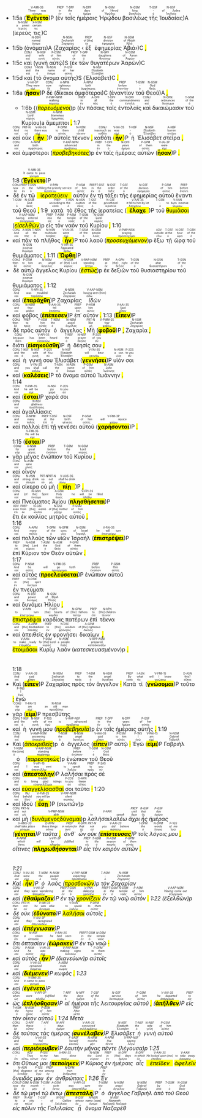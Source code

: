 - 1:5a (<RUBY><ruby><ruby><mark class='verb'><strong>Ἐγένετο</mark></strong><rt>γίνομαι</rt></ruby><rt>There was</rt></ruby><rt>V-AMI-3S</rt></RUBY>)P (<RUBY><ruby><ruby>ἐν<rt>ἐν</rt></ruby><rt>in</rt></ruby><rt>PREP</rt></RUBY> <RUBY><ruby><ruby>ταῖς<rt>ὁ</rt></ruby><rt>the</rt></ruby><rt>T-DPF</rt></RUBY> <RUBY><ruby><ruby>ἡμέραις<rt>ἡμέρα</rt></ruby><rt>days</rt></ruby><rt>N-DPF</rt></RUBY> <RUBY><ruby><ruby>Ἡρῴδου<rt>Ἡρώδης</rt></ruby><rt>of Herod</rt></ruby><rt>N-GSM</rt></RUBY> <RUBY><ruby><ruby>βασιλέως<rt>βασιλεύς</rt></ruby><rt>king</rt></ruby><rt>N-GSM</rt></RUBY> <RUBY><ruby><ruby>τῆς<rt>ὁ</rt></ruby><rt>-</rt></ruby><rt>T-GSF</rt></RUBY> <RUBY><ruby><ruby>Ἰουδαίας<rt>Ἰουδαία</rt></ruby><rt>of Judea</rt></ruby><rt>N-GSF</rt></RUBY>)A (<RUBY><ruby><ruby>ἱερεύς<rt>ἱερεύς</rt></ruby><rt>a priest</rt></ruby><rt>N-NSM</rt></RUBY> <RUBY><ruby><ruby>τις<rt>τις</rt></ruby><rt>certain</rt></ruby><rt>X-NSM</rt></RUBY>)C
- 1:5b (<RUBY><ruby><ruby>ὀνόματι<rt>ὄνομα</rt></ruby><rt>named</rt></ruby><rt>N-DSN</rt></RUBY>)A (<RUBY><ruby><ruby>Ζαχαρίας<rt>Ζαχαρίας</rt></ruby><rt>Zechariah</rt></ruby><rt>N-NSM</rt></RUBY> ‹<RUBY><ruby><ruby>ἐξ<rt>ἐκ</rt></ruby><rt>of [the]</rt></ruby><rt>PREP</rt></RUBY> <RUBY><ruby><ruby>ἐφημερίας<rt>ἐφημερία</rt></ruby><rt>division</rt></ruby><rt>N-GSF</rt></RUBY> <RUBY><ruby><ruby>Ἀβιά<rt>Ἀβιά</rt></ruby><rt>of Abijah</rt></ruby><rt>N-GSM</rt></RUBY>›)C <mark class='punctuation'>,</mark>
- 1:5c <RUBY><ruby><ruby>καὶ<rt>καί</rt></ruby><rt>and</rt></ruby><rt>CONJ</rt></RUBY> (<RUBY><ruby><ruby>γυνὴ<rt>γυνή</rt></ruby><rt>wife</rt></ruby><rt>N-NSF</rt></RUBY> <RUBY><ruby><ruby>αὐτῷ<rt>αὐτός</rt></ruby><rt>of him</rt></ruby><rt>P-DSM</rt></RUBY>)S (<RUBY><ruby><ruby>ἐκ<rt>ἐκ</rt></ruby><rt>of</rt></ruby><rt>PREP</rt></RUBY> <RUBY><ruby><ruby>τῶν<rt>ὁ</rt></ruby><rt>the</rt></ruby><rt>T-GPF</rt></RUBY> <RUBY><ruby><ruby>θυγατέρων<rt>θυγάτηρ</rt></ruby><rt>daughters</rt></ruby><rt>N-GPF</rt></RUBY> <RUBY><ruby><ruby>Ἀαρών<rt>Ἀαρών</rt></ruby><rt>of Aaron</rt></ruby><rt>N-GSM</rt></RUBY>)C
- 1:5d <RUBY><ruby><ruby>καὶ<rt>καί</rt></ruby><rt>and</rt></ruby><rt>CONJ</rt></RUBY> (<RUBY><ruby><ruby>τὸ<rt>ὁ</rt></ruby><rt>the</rt></ruby><rt>T-NSN</rt></RUBY> <RUBY><ruby><ruby>ὄνομα<rt>ὄνομα</rt></ruby><rt>name</rt></ruby><rt>N-NSN</rt></RUBY> <RUBY><ruby><ruby>αὐτῆς<rt>αὐτός</rt></ruby><rt>of her</rt></ruby><rt>P-GSF</rt></RUBY>)S (<RUBY><ruby><ruby>Ἐλισάβετ<rt>Ἐλισάβετ</rt></ruby><rt>Elizabeth</rt></ruby><rt>N-NSF</rt></RUBY>)C <mark class='punctuation'>.</mark> 
- 1:6a (<RUBY><ruby><ruby><mark class='verb'><strong>ἦσαν</mark></strong><rt>εἰμί</rt></ruby><rt>They were</rt></ruby><rt>V-IAI-3P</rt></RUBY>)P <RUBY><ruby><ruby>δὲ<rt>δέ</rt></ruby><rt>now</rt></ruby><rt>CONJ</rt></RUBY> (<RUBY><ruby><ruby>δίκαιοι<rt>δίκαιος</rt></ruby><rt>righteous</rt></ruby><rt>A-NPM</rt></RUBY> <RUBY><ruby><ruby>ἀμφότεροι<rt>ἀμφότερος</rt></ruby><rt>both</rt></ruby><rt>A-NPM</rt></RUBY>)C (<RUBY><ruby><ruby>ἐναντίον<rt>ἐναντίον</rt></ruby><rt>before</rt></ruby><rt>PREP</rt></RUBY> <RUBY><ruby><ruby>τοῦ<rt>ὁ</rt></ruby><rt>-</rt></ruby><rt>T-GSM</rt></RUBY> <RUBY><ruby><ruby>Θεοῦ<rt>θεός</rt></ruby><rt>God</rt></ruby><rt>N-GSM</rt></RUBY>)A <mark class='punctuation'>,</mark> 
	- 1:6b {(<RUBY><ruby><ruby><mark class='ptc'><em>πορευόμενοι</em></mark><rt>πορεύω</rt></ruby><rt>walking</rt></ruby><rt>V-PMP-NPM</rt></RUBY>)p (<RUBY><ruby><ruby>ἐν<rt>ἐν</rt></ruby><rt>in</rt></ruby><rt>PREP</rt></RUBY> <RUBY><ruby><ruby>πάσαις<rt>πᾶς</rt></ruby><rt>all</rt></ruby><rt>A-DPF</rt></RUBY> <RUBY><ruby><ruby>ταῖς<rt>ὁ</rt></ruby><rt>the</rt></ruby><rt>T-DPF</rt></RUBY> <RUBY><ruby><ruby>ἐντολαῖς<rt>ἐντολή</rt></ruby><rt>commandments</rt></ruby><rt>N-DPF</rt></RUBY> <RUBY><ruby><ruby>καὶ<rt>καί</rt></ruby><rt>and</rt></ruby><rt>CONJ</rt></RUBY> <RUBY><ruby><ruby>δικαιώμασιν<rt>δικαίωμα</rt></ruby><rt>ordinances</rt></ruby><rt>N-DPN</rt></RUBY> <RUBY><ruby><ruby>τοῦ<rt>ὁ</rt></ruby><rt>of the</rt></ruby><rt>T-GSM</rt></RUBY> <RUBY><ruby><ruby>Κυρίου<rt>κύριος</rt></ruby><rt>Lord</rt></ruby><rt>N-GSM</rt></RUBY>)a <RUBY><ruby><ruby>ἄμεμπτοι<rt>ἄμεμπτος</rt></ruby><rt>blameless</rt></ruby><rt>A-NPM</rt></RUBY> <mark class='punctuation'>.</mark> 1:7
- <RUBY><ruby><ruby>καὶ<rt>καί</rt></ruby><rt>And</rt></ruby><rt>CONJ</rt></RUBY> <RUBY><ruby><ruby>οὐκ<rt>οὐ</rt></ruby><rt>no</rt></ruby><rt>PRT-N</rt></RUBY> (<RUBY><ruby><ruby><mark class='verb'><strong>ἦν</mark></strong><rt>εἰμί</rt></ruby><rt>there was</rt></ruby><rt>V-IAI-3S</rt></RUBY>)P <RUBY><ruby><ruby>αὐτοῖς<rt>αὐτός</rt></ruby><rt>to them</rt></ruby><rt>P-DPM</rt></RUBY> <RUBY><ruby><ruby>τέκνον<rt>τέκνον</rt></ruby><rt>child</rt></ruby><rt>N-NSN</rt></RUBY> <mark class='punctuation'>,</mark> <RUBY><ruby><ruby>καθότι<rt>καθότι</rt></ruby><rt>inasmuch as</rt></ruby><rt>CONJ</rt></RUBY> (<RUBY><ruby><ruby><mark class='verb'><strong>ἦν</mark></strong><rt>εἰμί</rt></ruby><rt>was</rt></ruby><rt>V-IAI-3S</rt></RUBY>)P <RUBY><ruby><ruby>ἡ<rt>ὁ</rt></ruby><rt>-</rt></ruby><rt>T-NSF</rt></RUBY> <RUBY><ruby><ruby>Ἐλισάβετ<rt>Ἐλισάβετ</rt></ruby><rt>Elizabeth</rt></ruby><rt>N-NSF</rt></RUBY> <RUBY><ruby><ruby>στεῖρα<rt>στεῖρα</rt></ruby><rt>barren</rt></ruby><rt>A-NSF</rt></RUBY> <mark class='punctuation'>,</mark>
- <RUBY><ruby><ruby>καὶ<rt>καί</rt></ruby><rt>and</rt></ruby><rt>CONJ</rt></RUBY> <RUBY><ruby><ruby>ἀμφότεροι<rt>ἀμφότερος</rt></ruby><rt>both</rt></ruby><rt>A-NPM</rt></RUBY> (<RUBY><ruby><ruby><mark class='ptc'><em>προβεβηκότες</em></mark><rt>προβαίνω</rt></ruby><rt>advanced</rt></ruby><rt>V-RAP-NPM</rt></RUBY>)p <RUBY><ruby><ruby>ἐν<rt>ἐν</rt></ruby><rt>in</rt></ruby><rt>PREP</rt></RUBY> <RUBY><ruby><ruby>ταῖς<rt>ὁ</rt></ruby><rt>the</rt></ruby><rt>T-DPF</rt></RUBY> <RUBY><ruby><ruby>ἡμέραις<rt>ἡμέρα</rt></ruby><rt>years</rt></ruby><rt>N-DPF</rt></RUBY> <RUBY><ruby><ruby>αὐτῶν<rt>αὐτός</rt></ruby><rt>of them</rt></ruby><rt>P-GPM</rt></RUBY> (<RUBY><ruby><ruby><mark class='verb'><strong>ἦσαν</mark></strong><rt>εἰμί</rt></ruby><rt>were</rt></ruby><rt>V-IAI-3P</rt></RUBY>)P <mark class='punctuation'>.</mark></br></br></br> 1:8 (<RUBY><ruby><ruby><mark class='verb'><strong>Ἐγένετο</mark></strong><rt>γίνομαι</rt></ruby><rt>It came to pass</rt></ruby><rt>V-AMI-3S</rt></RUBY>)P
- <RUBY><ruby><ruby>δὲ<rt>δέ</rt></ruby><rt>now</rt></ruby><rt>CONJ</rt></RUBY> <RUBY><ruby><ruby>ἐν<rt>ἐν</rt></ruby><rt>in</rt></ruby><rt>PREP</rt></RUBY> <RUBY><ruby><ruby>τῷ<rt>ὁ</rt></ruby><rt>the</rt></ruby><rt>T-DSN</rt></RUBY> <RUBY><ruby><ruby><mark class='ptc'>ἱερατεύειν</mark><rt>ἱερατεύω</rt></ruby><rt>fulfilling the priestly service</rt></ruby><rt>V-PAN</rt></RUBY> <RUBY><ruby><ruby>αὐτὸν<rt>αὐτός</rt></ruby><rt>of him</rt></ruby><rt>P-ASM</rt></RUBY> <RUBY><ruby><ruby>ἐν<rt>ἐν</rt></ruby><rt>in</rt></ruby><rt>PREP</rt></RUBY> <RUBY><ruby><ruby>τῇ<rt>ὁ</rt></ruby><rt>the</rt></ruby><rt>T-DSF</rt></RUBY> <RUBY><ruby><ruby>τάξει<rt>τάξις</rt></ruby><rt>order</rt></ruby><rt>N-DSF</rt></RUBY> <RUBY><ruby><ruby>τῆς<rt>ὁ</rt></ruby><rt>of the</rt></ruby><rt>T-GSF</rt></RUBY> <RUBY><ruby><ruby>ἐφημερίας<rt>ἐφημερία</rt></ruby><rt>division</rt></ruby><rt>N-GSF</rt></RUBY> <RUBY><ruby><ruby>αὐτοῦ<rt>αὐτός</rt></ruby><rt>of him</rt></ruby><rt>P-GSM</rt></RUBY> <RUBY><ruby><ruby>ἔναντι<rt>ἔναντι</rt></ruby><rt>before</rt></ruby><rt>PREP</rt></RUBY> <RUBY><ruby><ruby>τοῦ<rt>ὁ</rt></ruby><rt>-</rt></ruby><rt>T-GSM</rt></RUBY> <RUBY><ruby><ruby>Θεοῦ<rt>θεός</rt></ruby><rt>God</rt></ruby><rt>N-GSM</rt></RUBY> <mark class='punctuation'>,</mark> 1:9 <RUBY><ruby><ruby>κατὰ<rt>κατά</rt></ruby><rt>according to</rt></ruby><rt>PREP</rt></RUBY> <RUBY><ruby><ruby>τὸ<rt>ὁ</rt></ruby><rt>the</rt></ruby><rt>T-ASN</rt></RUBY> <RUBY><ruby><ruby>ἔθος<rt>ἔθος</rt></ruby><rt>custom</rt></ruby><rt>N-ASN</rt></RUBY> <RUBY><ruby><ruby>τῆς<rt>ὁ</rt></ruby><rt>of the</rt></ruby><rt>T-GSF</rt></RUBY> <RUBY><ruby><ruby>ἱερατείας<rt>ἱερατεία</rt></ruby><rt>priesthood</rt></ruby><rt>N-GSF</rt></RUBY> (<RUBY><ruby><ruby><mark class='verb'><strong>ἔλαχε</mark></strong><rt>λαγχάνω</rt></ruby><rt>it fell to him by lot</rt></ruby><rt>V-AAI-3S</rt></RUBY>)P <RUBY><ruby><ruby>τοῦ<rt>ὁ</rt></ruby><rt>-</rt></ruby><rt>T-GSN</rt></RUBY> <RUBY><ruby><ruby><mark class='ptc'>θυμιᾶσαι</mark><rt>θυμιάω</rt></ruby><rt>to burn incense</rt></ruby><rt>V-AAN</rt></RUBY> (<RUBY><ruby><ruby><mark class='inf'><em>εἰσελθὼν</em></mark><rt>εἰσέρχομαι</rt></ruby><rt>having entered</rt></ruby><rt>V-AAP-NSM</rt></RUBY>)p <RUBY><ruby><ruby>εἰς<rt>εἰς</rt></ruby><rt>into</rt></ruby><rt>PREP</rt></RUBY> <RUBY><ruby><ruby>τὸν<rt>ὁ</rt></ruby><rt>the</rt></ruby><rt>T-ASM</rt></RUBY> <RUBY><ruby><ruby>ναὸν<rt>ναός</rt></ruby><rt>temple</rt></ruby><rt>P-ASM</rt></RUBY> <RUBY><ruby><ruby>τοῦ<rt>ὁ</rt></ruby><rt>of the</rt></ruby><rt>T-GSM</rt></RUBY> <RUBY><ruby><ruby>Κυρίου<rt>κύριος</rt></ruby><rt>Lord</rt></ruby><rt>N-GSM</rt></RUBY> <mark class='punctuation'>,</mark> 1:10
- <RUBY><ruby><ruby>καὶ<rt>καί</rt></ruby><rt>And</rt></ruby><rt>CONJ</rt></RUBY> <RUBY><ruby><ruby>πᾶν<rt>πᾶς</rt></ruby><rt>all</rt></ruby><rt>A-NSN</rt></RUBY> <RUBY><ruby><ruby>τὸ<rt>ὁ</rt></ruby><rt>the</rt></ruby><rt>T-NSN</rt></RUBY> <RUBY><ruby><ruby>πλῆθος<rt>πλῆθος</rt></ruby><rt>multitude</rt></ruby><rt>N-NSN</rt></RUBY> (<RUBY><ruby><ruby><mark class='verb'><strong>ἦν</mark></strong><rt>εἰμί</rt></ruby><rt>were</rt></ruby><rt>V-IAI-3S</rt></RUBY>)P <RUBY><ruby><ruby>τοῦ<rt>ὁ</rt></ruby><rt>of the</rt></ruby><rt>T-GSM</rt></RUBY> <RUBY><ruby><ruby>λαοῦ<rt>λαός</rt></ruby><rt>people</rt></ruby><rt>N-GSM</rt></RUBY> (<RUBY><ruby><ruby><mark class='ptc'><em>προσευχόμενον</em></mark><rt>προσεύχομαι</rt></ruby><rt>praying</rt></ruby><rt>V-PMP-NSN</rt></RUBY>)p <RUBY><ruby><ruby>ἔξω<rt>ἔξω</rt></ruby><rt>outside</rt></ruby><rt>ADV</rt></RUBY> <RUBY><ruby><ruby>τῇ<rt>ὁ</rt></ruby><rt>at the</rt></ruby><rt>T-DSF</rt></RUBY> <RUBY><ruby><ruby>ὥρᾳ<rt>ὥρα</rt></ruby><rt>hour</rt></ruby><rt>N-DSF</rt></RUBY> <RUBY><ruby><ruby>τοῦ<rt>ὁ</rt></ruby><rt>of the</rt></ruby><rt>T-GSN</rt></RUBY> <RUBY><ruby><ruby>θυμιάματος<rt>θυμίαμα</rt></ruby><rt>incense</rt></ruby><rt>N-GSN</rt></RUBY> <mark class='punctuation'>.</mark> 1:11 (<RUBY><ruby><ruby><mark class='verb'><strong>Ὤφθη</mark></strong><rt>ὁράω</rt></ruby><rt>Appeared</rt></ruby><rt>V-API-3S</rt></RUBY>)P
- <RUBY><ruby><ruby>δὲ<rt>δέ</rt></ruby><rt>then</rt></ruby><rt>CONJ</rt></RUBY> <RUBY><ruby><ruby>αὐτῷ<rt>αὐτός</rt></ruby><rt>to him</rt></ruby><rt>P-DSM</rt></RUBY> <RUBY><ruby><ruby>ἄγγελος<rt>ἄγγελος</rt></ruby><rt>an angel</rt></ruby><rt>N-NSM</rt></RUBY> <RUBY><ruby><ruby>Κυρίου<rt>κύριος</rt></ruby><rt>of [the] Lord</rt></ruby><rt>N-GSM</rt></RUBY> (<RUBY><ruby><ruby><mark class='ptc'><em>ἑστὼς</em></mark><rt>ἵστημι</rt></ruby><rt>standing</rt></ruby><rt>V-RAP-NSM</rt></RUBY>)p <RUBY><ruby><ruby>ἐκ<rt>ἐκ</rt></ruby><rt>at</rt></ruby><rt>PREP</rt></RUBY> <RUBY><ruby><ruby>δεξιῶν<rt>δεξιός</rt></ruby><rt>[the] right</rt></ruby><rt>A-GPN</rt></RUBY> <RUBY><ruby><ruby>τοῦ<rt>ὁ</rt></ruby><rt>of the</rt></ruby><rt>T-GSN</rt></RUBY> <RUBY><ruby><ruby>θυσιαστηρίου<rt>θυσιαστήριον</rt></ruby><rt>altar</rt></ruby><rt>N-GSN</rt></RUBY> <RUBY><ruby><ruby>τοῦ<rt>ὁ</rt></ruby><rt>of the</rt></ruby><rt>T-GSN</rt></RUBY> <RUBY><ruby><ruby>θυμιάματος<rt>θυμίαμα</rt></ruby><rt>incense</rt></ruby><rt>N-GSN</rt></RUBY> <mark class='punctuation'>.</mark> 1:12
- <RUBY><ruby><ruby>καὶ<rt>καί</rt></ruby><rt>And</rt></ruby><rt>CONJ</rt></RUBY> (<RUBY><ruby><ruby><mark class='verb'><strong>ἐταράχθη</mark></strong><rt>ταράσσω</rt></ruby><rt>was troubled</rt></ruby><rt>V-API-3S</rt></RUBY>)P <RUBY><ruby><ruby>Ζαχαρίας<rt>Ζαχαρίας</rt></ruby><rt>Zechariah</rt></ruby><rt>N-NSM</rt></RUBY> <RUBY><ruby><ruby><em>ἰδών</em><rt>εἴδω</rt></ruby><rt>having seen [him]</rt></ruby><rt>V-AAP-NSM</rt></RUBY>
- <RUBY><ruby><ruby>καὶ<rt>καί</rt></ruby><rt>and</rt></ruby><rt>CONJ</rt></RUBY> <RUBY><ruby><ruby>φόβος<rt>φόβος</rt></ruby><rt>fear</rt></ruby><rt>N-NSM</rt></RUBY> (<RUBY><ruby><ruby><mark class='verb'><strong>ἐπέπεσεν</mark></strong><rt>ἐπιπίπτω</rt></ruby><rt>fell</rt></ruby><rt>V-AAI-3S</rt></RUBY>)P <RUBY><ruby><ruby>ἐπ᾽<rt>ἐπί</rt></ruby><rt>upon</rt></ruby><rt>PREP</rt></RUBY> <RUBY><ruby><ruby>αὐτόν<rt>αὐτός</rt></ruby><rt>him</rt></ruby><rt>P-ASM</rt></RUBY> <mark class='punctuation'>.</mark> 1:13 (<RUBY><ruby><ruby><mark class='verb'><strong>Εἶπεν</mark></strong><rt>εἶπον</rt></ruby><rt>Said</rt></ruby><rt>V-AAI-3S</rt></RUBY>)P
- <RUBY><ruby><ruby>δὲ<rt>δέ</rt></ruby><rt>then</rt></ruby><rt>CONJ</rt></RUBY> <RUBY><ruby><ruby>πρὸς<rt>πρός</rt></ruby><rt>to</rt></ruby><rt>PREP</rt></RUBY> <RUBY><ruby><ruby>αὐτὸν<rt>αὐτός</rt></ruby><rt>him</rt></ruby><rt>P-ASM</rt></RUBY> <RUBY><ruby><ruby>ὁ<rt>ὁ</rt></ruby><rt>the</rt></ruby><rt>T-NSM</rt></RUBY> <RUBY><ruby><ruby>ἄγγελος<rt>ἄγγελος</rt></ruby><rt>angel</rt></ruby><rt>N-NSM</rt></RUBY> <mark class='punctuation'>·</mark> <RUBY><ruby><ruby>Μὴ<rt>μή</rt></ruby><rt>Not</rt></ruby><rt>PRT-N</rt></RUBY> (<RUBY><ruby><ruby><mark class='verb'><strong>φοβοῦ</mark></strong><rt>φοβέω</rt></ruby><rt>fear</rt></ruby><rt>V-PMM-2S</rt></RUBY>)P <mark class='punctuation'>,</mark> <RUBY><ruby><ruby>Ζαχαρία<rt>Ζαχαρίας</rt></ruby><rt>Zechariah</rt></ruby><rt>N-VSM</rt></RUBY> <mark class='punctuation'>,</mark>
- <RUBY><ruby><ruby>διότι<rt>διότι</rt></ruby><rt>because</rt></ruby><rt>CONJ</rt></RUBY> (<RUBY><ruby><ruby><mark class='verb'><strong>εἰσηκούσθη</mark></strong><rt>εἰσακούω</rt></ruby><rt>has been heard</rt></ruby><rt>V-API-3S</rt></RUBY>)P <RUBY><ruby><ruby>ἡ<rt>ὁ</rt></ruby><rt>the</rt></ruby><rt>T-NSF</rt></RUBY> <RUBY><ruby><ruby>δέησίς<rt>δέησις</rt></ruby><rt>prayer</rt></ruby><rt>N-NSF</rt></RUBY> <RUBY><ruby><ruby>σου<rt>σύ</rt></ruby><rt>of you</rt></ruby><rt>P-2GS</rt></RUBY> <mark class='punctuation'>,</mark>
- <RUBY><ruby><ruby>καὶ<rt>καί</rt></ruby><rt>and</rt></ruby><rt>CONJ</rt></RUBY> <RUBY><ruby><ruby>ἡ<rt>ὁ</rt></ruby><rt>the</rt></ruby><rt>T-NSF</rt></RUBY> <RUBY><ruby><ruby>γυνή<rt>γυνή</rt></ruby><rt>wife</rt></ruby><rt>N-NSF</rt></RUBY> <RUBY><ruby><ruby>σου<rt>σύ</rt></ruby><rt>of You</rt></ruby><rt>P-2GS</rt></RUBY> <RUBY><ruby><ruby>Ἐλισάβετ<rt>Ἐλισάβετ</rt></ruby><rt>Elizabeth</rt></ruby><rt>N-NSF</rt></RUBY> (<RUBY><ruby><ruby><mark class='verb'><strong>γεννήσει</mark></strong><rt>γεννάω</rt></ruby><rt>will bear</rt></ruby><rt>V-FAI-3S</rt></RUBY>)P <RUBY><ruby><ruby>υἱόν<rt>υἱός</rt></ruby><rt>a son</rt></ruby><rt>N-ASM</rt></RUBY> <RUBY><ruby><ruby>σοι<rt>σύ</rt></ruby><rt>to you</rt></ruby><rt>P-2DS</rt></RUBY>
- <RUBY><ruby><ruby>καὶ<rt>καί</rt></ruby><rt>and</rt></ruby><rt>CONJ</rt></RUBY> (<RUBY><ruby><ruby><mark class='verb'><strong>καλέσεις</mark></strong><rt>καλέω</rt></ruby><rt>you shall call</rt></ruby><rt>V-FAI-2S</rt></RUBY>)P <RUBY><ruby><ruby>τὸ<rt>ὁ</rt></ruby><rt>the</rt></ruby><rt>T-ASN</rt></RUBY> <RUBY><ruby><ruby>ὄνομα<rt>ὄνομα</rt></ruby><rt>name</rt></ruby><rt>N-ASN</rt></RUBY> <RUBY><ruby><ruby>αὐτοῦ<rt>αὐτός</rt></ruby><rt>of him</rt></ruby><rt>P-GSM</rt></RUBY> <RUBY><ruby><ruby>Ἰωάννην<rt>Ἰωάννης</rt></ruby><rt>John</rt></ruby><rt>N-ASM</rt></RUBY> <mark class='punctuation'>.</mark></br> 1:14
- <RUBY><ruby><ruby>καὶ<rt>καί</rt></ruby><rt>And</rt></ruby><rt>CONJ</rt></RUBY> (<RUBY><ruby><ruby><mark class='verb'><strong>ἔσται</mark></strong><rt>εἰμί</rt></ruby><rt>he will be</rt></ruby><rt>V-FMI-3S</rt></RUBY>)P <RUBY><ruby><ruby>χαρά<rt>χαρά</rt></ruby><rt>joy</rt></ruby><rt>N-NSF</rt></RUBY> <RUBY><ruby><ruby>σοι<rt>σύ</rt></ruby><rt>to you</rt></ruby><rt>P-2DS</rt></RUBY>
- <RUBY><ruby><ruby>καὶ<rt>καί</rt></ruby><rt>and</rt></ruby><rt>CONJ</rt></RUBY> <RUBY><ruby><ruby>ἀγαλλίασις<rt>ἀγαλλίασις</rt></ruby><rt>gladness</rt></ruby><rt>N-NSF</rt></RUBY></br>
- <RUBY><ruby><ruby>καὶ<rt>καί</rt></ruby><rt>and</rt></ruby><rt>CONJ</rt></RUBY> <RUBY><ruby><ruby>πολλοὶ<rt>πολύς</rt></ruby><rt>many</rt></ruby><rt>A-NPM</rt></RUBY> <RUBY><ruby><ruby>ἐπὶ<rt>ἐπί</rt></ruby><rt>at</rt></ruby><rt>PREP</rt></RUBY> <RUBY><ruby><ruby>τῇ<rt>ὁ</rt></ruby><rt>the</rt></ruby><rt>T-DSF</rt></RUBY> <RUBY><ruby><ruby>γενέσει<rt>γένεσις</rt></ruby><rt>birth</rt></ruby><rt>N-DSF</rt></RUBY> <RUBY><ruby><ruby>αὐτοῦ<rt>αὐτός</rt></ruby><rt>of him</rt></ruby><rt>P-GSM</rt></RUBY> (<RUBY><ruby><ruby><mark class='verb'><strong>χαρήσονται</mark></strong><rt>χαίρω</rt></ruby><rt>will rejoice</rt></ruby><rt>V-FMI-3P</rt></RUBY>)P <mark class='punctuation'>.</mark></br> 1:15 (<RUBY><ruby><ruby><mark class='verb'><strong>ἔσται</mark></strong><rt>εἰμί</rt></ruby><rt>He will be</rt></ruby><rt>V-FMI-3S</rt></RUBY>)P
- <RUBY><ruby><ruby>γὰρ<rt>γάρ</rt></ruby><rt>for</rt></ruby><rt>CONJ</rt></RUBY> <RUBY><ruby><ruby>μέγας<rt>μέγας</rt></ruby><rt>great</rt></ruby><rt>A-NSM</rt></RUBY> <RUBY><ruby><ruby>ἐνώπιον<rt>ἐνώπιον</rt></ruby><rt>before</rt></ruby><rt>PREP</rt></RUBY> <RUBY><ruby><ruby>τοῦ<rt>ὁ</rt></ruby><rt>the</rt></ruby><rt>T-GSM</rt></RUBY> <RUBY><ruby><ruby>Κυρίου<rt>κύριος</rt></ruby><rt>Lord</rt></ruby><rt>N-GSM</rt></RUBY> <mark class='punctuation'>,</mark></br>
- <RUBY><ruby><ruby>καὶ<rt>καί</rt></ruby><rt>and</rt></ruby><rt>CONJ</rt></RUBY> <RUBY><ruby><ruby>οἶνον<rt>οἶνος</rt></ruby><rt>wine</rt></ruby><rt>N-ASM</rt></RUBY>
- <RUBY><ruby><ruby>καὶ<rt>καί</rt></ruby><rt>and</rt></ruby><rt>CONJ</rt></RUBY> <RUBY><ruby><ruby>σίκερα<rt>σίκερα</rt></ruby><rt>strong drink</rt></ruby><rt>N-ASN</rt></RUBY> <RUBY><ruby><ruby>οὐ<rt>οὐ</rt></ruby><rt>no</rt></ruby><rt>PRT-N</rt></RUBY> <RUBY><ruby><ruby>μὴ<rt>μή</rt></ruby><rt>not</rt></ruby><rt>PRT-N</rt></RUBY> (<RUBY><ruby><ruby><mark class='verb'><strong>πίῃ</mark></strong><rt>πίνω</rt></ruby><rt>shall he drink</rt></ruby><rt>V-AAS-3S</rt></RUBY>)P <mark class='punctuation'>,</mark></br>
- <RUBY><ruby><ruby>καὶ<rt>καί</rt></ruby><rt>and</rt></ruby><rt>CONJ</rt></RUBY> <RUBY><ruby><ruby>Πνεύματος<rt>πνεῦμα</rt></ruby><rt>[of the] Spirit</rt></ruby><rt>N-GSN</rt></RUBY> <RUBY><ruby><ruby>Ἁγίου<rt>ἅγιος</rt></ruby><rt>Holy</rt></ruby><rt>A-GSN</rt></RUBY> (<RUBY><ruby><ruby><mark class='verb'><strong>πλησθήσεται</mark></strong><rt>πλήθω</rt></ruby><rt>he will be filled</rt></ruby><rt>V-FPI-3S</rt></RUBY>)P</br> <RUBY><ruby><ruby>ἔτι<rt>ἔτι</rt></ruby><rt>even</rt></ruby><rt>ADV</rt></RUBY> <RUBY><ruby><ruby>ἐκ<rt>ἐκ</rt></ruby><rt>from</rt></ruby><rt>PREP</rt></RUBY> <RUBY><ruby><ruby>κοιλίας<rt>κοιλία</rt></ruby><rt>[the] womb</rt></ruby><rt>N-GSF</rt></RUBY> <RUBY><ruby><ruby>μητρὸς<rt>μήτηρ</rt></ruby><rt>of [the] mother</rt></ruby><rt>N-GSF</rt></RUBY> <RUBY><ruby><ruby>αὐτοῦ<rt>αὐτός</rt></ruby><rt>of him</rt></ruby><rt>P-GSM</rt></RUBY> <mark class='punctuation'>,</mark></br> 1:16
- <RUBY><ruby><ruby>καὶ<rt>καί</rt></ruby><rt>And</rt></ruby><rt>CONJ</rt></RUBY> <RUBY><ruby><ruby>πολλοὺς<rt>πολύς</rt></ruby><rt>many</rt></ruby><rt>A-APM</rt></RUBY> <RUBY><ruby><ruby>τῶν<rt>ὁ</rt></ruby><rt>of the</rt></ruby><rt>T-GPM</rt></RUBY> <RUBY><ruby><ruby>υἱῶν<rt>υἱός</rt></ruby><rt>sons</rt></ruby><rt>N-GPM</rt></RUBY> <RUBY><ruby><ruby>Ἰσραὴλ<rt>Ἰσραήλ</rt></ruby><rt>of Israel</rt></ruby><rt>N-GSM</rt></RUBY> (<RUBY><ruby><ruby><mark class='verb'><strong>ἐπιστρέψει</mark></strong><rt>ἐπιστρέφω</rt></ruby><rt>he will turn</rt></ruby><rt>V-FAI-3S</rt></RUBY>)P</br> <RUBY><ruby><ruby>ἐπὶ<rt>ἐπί</rt></ruby><rt>to</rt></ruby><rt>PREP</rt></RUBY> <RUBY><ruby><ruby>Κύριον<rt>κύριος</rt></ruby><rt>[the] Lord</rt></ruby><rt>N-ASM</rt></RUBY> <RUBY><ruby><ruby>τὸν<rt>ὁ</rt></ruby><rt>the</rt></ruby><rt>T-ASM</rt></RUBY> <RUBY><ruby><ruby>Θεὸν<rt>θεός</rt></ruby><rt>God</rt></ruby><rt>N-ASM</rt></RUBY> <RUBY><ruby><ruby>αὐτῶν<rt>αὐτός</rt></ruby><rt>of them</rt></ruby><rt>P-GPM</rt></RUBY> <mark class='punctuation'>.</mark></br> 1:17
- <RUBY><ruby><ruby>καὶ<rt>καί</rt></ruby><rt>And</rt></ruby><rt>CONJ</rt></RUBY> <RUBY><ruby><ruby>αὐτὸς<rt>αὐτός</rt></ruby><rt>he</rt></ruby><rt>P-NSM</rt></RUBY> (<RUBY><ruby><ruby><mark class='verb'><strong>προελεύσεται</mark></strong><rt>προέρχομαι</rt></ruby><rt>will go forth</rt></ruby><rt>V-FMI-3S</rt></RUBY>)P <RUBY><ruby><ruby>ἐνώπιον<rt>ἐνώπιον</rt></ruby><rt>before</rt></ruby><rt>PREP</rt></RUBY> <RUBY><ruby><ruby>αὐτοῦ<rt>αὐτός</rt></ruby><rt>Him</rt></ruby><rt>P-GSM</rt></RUBY></br> <RUBY><ruby><ruby>ἐν<rt>ἐν</rt></ruby><rt>in</rt></ruby><rt>PREP</rt></RUBY> <RUBY><ruby><ruby>πνεύματι<rt>πνεῦμα</rt></ruby><rt>[the] spirit</rt></ruby><rt>N-DSN</rt></RUBY>
- <RUBY><ruby><ruby>καὶ<rt>καί</rt></ruby><rt>and</rt></ruby><rt>CONJ</rt></RUBY> <RUBY><ruby><ruby>δυνάμει<rt>δύναμις</rt></ruby><rt>power</rt></ruby><rt>N-DSF</rt></RUBY> <RUBY><ruby><ruby>Ἠλίου<rt>Ἡλίας</rt></ruby><rt>of Elijah</rt></ruby><rt>N-GSM</rt></RUBY> <mark class='punctuation'>,</mark></br> <RUBY><ruby><ruby><mark class='inf'>ἐπιστρέψαι</mark><rt>ἐπιστρέφω</rt></ruby><rt>to turn</rt></ruby><rt>V-AAN</rt></RUBY> <RUBY><ruby><ruby>καρδίας<rt>καρδία</rt></ruby><rt>[the] hearts</rt></ruby><rt>P-APF</rt></RUBY> <RUBY><ruby><ruby>πατέρων<rt>πατήρ</rt></ruby><rt>of [the] fathers</rt></ruby><rt>N-GPM</rt></RUBY> <RUBY><ruby><ruby>ἐπὶ<rt>ἐπί</rt></ruby><rt>to</rt></ruby><rt>PREP</rt></RUBY> <RUBY><ruby><ruby>τέκνα<rt>τέκνον</rt></ruby><rt>[the] children</rt></ruby><rt>N-APN</rt></RUBY></br>
- <RUBY><ruby><ruby>καὶ<rt>καί</rt></ruby><rt>and</rt></ruby><rt>CONJ</rt></RUBY> <RUBY><ruby><ruby>ἀπειθεῖς<rt>ἀπειθής</rt></ruby><rt>[the] disobedient</rt></ruby><rt>A-APM</rt></RUBY> <RUBY><ruby><ruby>ἐν<rt>ἐν</rt></ruby><rt>to</rt></ruby><rt>PREP</rt></RUBY> <RUBY><ruby><ruby>φρονήσει<rt>φρόνησις</rt></ruby><rt>[the] wisdom</rt></ruby><rt>N-DSF</rt></RUBY> <RUBY><ruby><ruby>δικαίων<rt>δίκαιος</rt></ruby><rt>of [the] righteous</rt></ruby><rt>A-GPM</rt></RUBY> <mark class='punctuation'>,</mark></br> <RUBY><ruby><ruby><mark class='inf'>ἑτοιμάσαι</mark><rt>ἑτοιμάζω</rt></ruby><rt>to make ready</rt></ruby><rt>V-AAN</rt></RUBY> <RUBY><ruby><ruby>Κυρίῳ<rt>κύριος</rt></ruby><rt>for [the] Lord</rt></ruby><rt>P-DSM</rt></RUBY> <RUBY><ruby><ruby>λαὸν<rt>λαός</rt></ruby><rt>a people</rt></ruby><rt>N-ASM</rt></RUBY> (<RUBY><ruby><ruby><em><em>κατεσκευασμένον</em></em><rt>κατασκευάζω</rt></ruby><rt>prepared</rt></ruby><rt>V-RPP-ASM</rt></RUBY>)p <mark class='punctuation'>.</mark></br></br></br> 1:18
- <RUBY><ruby><ruby>Καὶ<rt>καί</rt></ruby><rt>And</rt></ruby><rt>CONJ</rt></RUBY> (<RUBY><ruby><ruby><mark class='verb'><strong>εἶπεν</mark></strong><rt>εἶπον</rt></ruby><rt>said</rt></ruby><rt>V-AAI-3S</rt></RUBY>)P <RUBY><ruby><ruby>Ζαχαρίας<rt>Ζαχαρίας</rt></ruby><rt>Zechariah</rt></ruby><rt>N-NSM</rt></RUBY> <RUBY><ruby><ruby>πρὸς<rt>πρός</rt></ruby><rt>to</rt></ruby><rt>PREP</rt></RUBY> <RUBY><ruby><ruby>τὸν<rt>ὁ</rt></ruby><rt>the</rt></ruby><rt>T-ASM</rt></RUBY> <RUBY><ruby><ruby>ἄγγελον<rt>ἄγγελος</rt></ruby><rt>angel</rt></ruby><rt>N-ASM</rt></RUBY> <mark class='punctuation'>·</mark> <RUBY><ruby><ruby>Κατὰ<rt>κατά</rt></ruby><rt>By</rt></ruby><rt>PREP</rt></RUBY> <RUBY><ruby><ruby>τί<rt>τίς</rt></ruby><rt>what</rt></ruby><rt>I-ASN</rt></RUBY> (<RUBY><ruby><ruby><mark class='verb'><strong>γνώσομαι</mark></strong><rt>γινώσκω</rt></ruby><rt>will I know</rt></ruby><rt>V-FMI-1S</rt></RUBY>)P <RUBY><ruby><ruby>τοῦτο<rt>οὗτος</rt></ruby><rt>this?</rt></ruby><rt>D-ASN</rt></RUBY> <mark class='punctuation'>;</mark> <RUBY><ruby><ruby>ἐγὼ<rt>ἐγώ</rt></ruby><rt>I</rt></ruby><rt>P-1NS</rt></RUBY>
- <RUBY><ruby><ruby>γάρ<rt>γάρ</rt></ruby><rt>for</rt></ruby><rt>CONJ</rt></RUBY> (<RUBY><ruby><ruby><mark class='verb'><strong>εἰμι</mark></strong><rt>εἰμί</rt></ruby><rt>am</rt></ruby><rt>V-PAI-1S</rt></RUBY>)P <RUBY><ruby><ruby>πρεσβύτης<rt>πρεσβύτης</rt></ruby><rt>an old man</rt></ruby><rt>N-NSM</rt></RUBY>
- <RUBY><ruby><ruby>καὶ<rt>καί</rt></ruby><rt>and</rt></ruby><rt>CONJ</rt></RUBY> <RUBY><ruby><ruby>ἡ<rt>ὁ</rt></ruby><rt>the</rt></ruby><rt>T-NSF</rt></RUBY> <RUBY><ruby><ruby>γυνή<rt>γυνή</rt></ruby><rt>wife</rt></ruby><rt>N-NSF</rt></RUBY> <RUBY><ruby><ruby>μου<rt>ἐγώ</rt></ruby><rt>of me</rt></ruby><rt>P-1GS</rt></RUBY> (<RUBY><ruby><ruby><mark class='ptc'><em>προβεβηκυῖα</em></mark><rt>προβαίνω</rt></ruby><rt>is advanced</rt></ruby><rt>V-RAP-NSF</rt></RUBY>)p <RUBY><ruby><ruby>ἐν<rt>ἐν</rt></ruby><rt>in</rt></ruby><rt>PREP</rt></RUBY> <RUBY><ruby><ruby>ταῖς<rt>ὁ</rt></ruby><rt>the</rt></ruby><rt>T-DPF</rt></RUBY> <RUBY><ruby><ruby>ἡμέραις<rt>ἡμέρα</rt></ruby><rt>years</rt></ruby><rt>N-DPF</rt></RUBY> <RUBY><ruby><ruby>αὐτῆς<rt>αὐτός</rt></ruby><rt>of her</rt></ruby><rt>P-GSF</rt></RUBY> <mark class='punctuation'>.</mark> 1:19
- <RUBY><ruby><ruby>Καὶ<rt>καί</rt></ruby><rt>And</rt></ruby><rt>CONJ</rt></RUBY> (<RUBY><ruby><ruby><mark class='ptc'><em>ἀποκριθεὶς</em></mark><rt>ἀποκρίνω</rt></ruby><rt>answering</rt></ruby><rt>V-AMP-NSM</rt></RUBY>)p <RUBY><ruby><ruby>ὁ<rt>ὁ</rt></ruby><rt>the</rt></ruby><rt>T-NSM</rt></RUBY> <RUBY><ruby><ruby>ἄγγελος<rt>ἄγγελος</rt></ruby><rt>angel</rt></ruby><rt>N-NSM</rt></RUBY> (<RUBY><ruby><ruby><mark class='verb'><strong>εἶπεν</mark></strong><rt>εἶπον</rt></ruby><rt>said</rt></ruby><rt>V-AAI-3S</rt></RUBY>)P <RUBY><ruby><ruby>αὐτῷ<rt>αὐτός</rt></ruby><rt>to him</rt></ruby><rt>P-DSM</rt></RUBY> <mark class='punctuation'>·</mark> <RUBY><ruby><ruby>Ἐγώ<rt>ἐγώ</rt></ruby><rt>I</rt></ruby><rt>P-1NS</rt></RUBY> (<RUBY><ruby><ruby><mark class='verb'><strong>εἰμι</mark></strong><rt>εἰμί</rt></ruby><rt>am</rt></ruby><rt>V-PAI-1S</rt></RUBY>)P <RUBY><ruby><ruby>Γαβριὴλ<rt>Γαβριήλ</rt></ruby><rt>Gabriel</rt></ruby><rt>N-NSM</rt></RUBY> <RUBY><ruby><ruby>ὁ<rt>ὁ</rt></ruby><rt>the [one]</rt></ruby><rt>T-NSM</rt></RUBY> (<RUBY><ruby><ruby><mark class='ptc'><em>παρεστηκὼς</em></mark><rt>παρίστημι</rt></ruby><rt>standing</rt></ruby><rt>V-RAP-NSM</rt></RUBY>)p <RUBY><ruby><ruby>ἐνώπιον<rt>ἐνώπιον</rt></ruby><rt>before</rt></ruby><rt>PREP</rt></RUBY> <RUBY><ruby><ruby>τοῦ<rt>ὁ</rt></ruby><rt>-</rt></ruby><rt>T-GSM</rt></RUBY> <RUBY><ruby><ruby>Θεοῦ<rt>θεός</rt></ruby><rt>God</rt></ruby><rt>N-GSM</rt></RUBY>
- <RUBY><ruby><ruby>καὶ<rt>καί</rt></ruby><rt>and</rt></ruby><rt>CONJ</rt></RUBY> (<RUBY><ruby><ruby><mark class='verb'><strong>ἀπεστάλην</mark></strong><rt>ἀποστέλλω</rt></ruby><rt>I was sent</rt></ruby><rt>V-API-1S</rt></RUBY>)P <RUBY><ruby><ruby><em>λαλῆσαι</em><rt>λαλέω</rt></ruby><rt>to speak</rt></ruby><rt>V-AAN</rt></RUBY> <RUBY><ruby><ruby>πρὸς<rt>πρός</rt></ruby><rt>to</rt></ruby><rt>PREP</rt></RUBY> <RUBY><ruby><ruby>σὲ<rt>σύ</rt></ruby><rt>you</rt></ruby><rt>P-2AS</rt></RUBY>
- <RUBY><ruby><ruby>καὶ<rt>καί</rt></ruby><rt>and</rt></ruby><rt>CONJ</rt></RUBY> <RUBY><ruby><ruby><mark class='ptc'>εὐαγγελίσασθαί</mark><rt>εὐαγγελίζομαι</rt></ruby><rt>to bring glad tidings</rt></ruby><rt>V-AMN</rt></RUBY> <RUBY><ruby><ruby>σοι<rt>σύ</rt></ruby><rt>to you</rt></ruby><rt>P-2DS</rt></RUBY> <RUBY><ruby><ruby>ταῦτα<rt>οὗτος</rt></ruby><rt>these</rt></ruby><rt>D-APN</rt></RUBY> <mark class='punctuation'>·</mark> 1:20
- <RUBY><ruby><ruby>καὶ<rt>καί</rt></ruby><rt>And</rt></ruby><rt>CONJ</rt></RUBY> <RUBY><ruby><ruby>ἰδοὺ<rt>ἰδού</rt></ruby><rt>behold</rt></ruby><rt>INJ</rt></RUBY> (<RUBY><ruby><ruby><mark class='verb'><strong>ἔσῃ</mark></strong><rt>εἰμί</rt></ruby><rt>you will be</rt></ruby><rt>V-FMI-2S</rt></RUBY>)P (<RUBY><ruby><ruby><em><em>σιωπῶν</em></em><rt>σιωπάω</rt></ruby><rt>silent</rt></ruby><rt>V-PAP-NSM</rt></RUBY>)p
- <RUBY><ruby><ruby>καὶ<rt>καί</rt></ruby><rt>and</rt></ruby><rt>CONJ</rt></RUBY> <RUBY><ruby><ruby>μὴ<rt>μή</rt></ruby><rt>not</rt></ruby><rt>PRT-N</rt></RUBY> (<RUBY><ruby><ruby><mark class='ptc'><mark class='inf'>δυνάμενος</em></mark><rt>δύναμαι</rt></ruby><rt>able</rt></ruby><rt>V-PMP-NSM</rt></RUBY>)p <RUBY><ruby><ruby><em>λαλῆσαι</mark><rt>λαλέω</rt></ruby><rt>to speak</rt></ruby><rt>V-AAN</rt></RUBY> <RUBY><ruby><ruby>ἄχρι<rt>ἄχρι</rt></ruby><rt>until</rt></ruby><rt>PREP</rt></RUBY> <RUBY><ruby><ruby>ἧς<rt>ὅς</rt></ruby><rt>that</rt></ruby><rt>R-GSF</rt></RUBY> <RUBY><ruby><ruby>ἡμέρας<rt>ἡμέρα</rt></ruby><rt>day</rt></ruby><rt>P-GSF</rt></RUBY> (<RUBY><ruby><ruby><mark class='verb'><strong>γένηται</mark></strong><rt>γίνομαι</rt></ruby><rt>shall take place</rt></ruby><rt>V-AMS-3S</rt></RUBY>)P <RUBY><ruby><ruby>ταῦτα<rt>οὗτος</rt></ruby><rt>these things</rt></ruby><rt>D-NPN</rt></RUBY> <mark class='punctuation'>,</mark> <RUBY><ruby><ruby>ἀνθ᾽<rt>ἀντί</rt></ruby><rt>in return for</rt></ruby><rt>PREP</rt></RUBY> <RUBY><ruby><ruby>ὧν<rt>ὅς</rt></ruby><rt>that</rt></ruby><rt>R-GPN</rt></RUBY> <RUBY><ruby><ruby>οὐκ<rt>οὐ</rt></ruby><rt>not</rt></ruby><rt>PRT-N</rt></RUBY> (<RUBY><ruby><ruby><mark class='verb'><strong>ἐπίστευσας</mark></strong><rt>πιστεύω</rt></ruby><rt>you did believe</rt></ruby><rt>V-AAI-2S</rt></RUBY>)P <RUBY><ruby><ruby>τοῖς<rt>ὁ</rt></ruby><rt>the</rt></ruby><rt>T-DPM</rt></RUBY> <RUBY><ruby><ruby>λόγοις<rt>λόγος</rt></ruby><rt>words</rt></ruby><rt>N-DPM</rt></RUBY> <RUBY><ruby><ruby>μου<rt>ἐγώ</rt></ruby><rt>of me</rt></ruby><rt>P-1GS</rt></RUBY> <mark class='punctuation'>,</mark> <RUBY><ruby><ruby>οἵτινες<rt>ὅστις</rt></ruby><rt>which</rt></ruby><rt>R-NPM</rt></RUBY> (<RUBY><ruby><ruby><mark class='verb'><strong>πληρωθήσονται</mark></strong><rt>πληρόω</rt></ruby><rt>will be fulfilled</rt></ruby><rt>V-FPI-3P</rt></RUBY>)P <RUBY><ruby><ruby>εἰς<rt>εἰς</rt></ruby><rt>in</rt></ruby><rt>PREP</rt></RUBY> <RUBY><ruby><ruby>τὸν<rt>ὁ</rt></ruby><rt>the</rt></ruby><rt>T-ASM</rt></RUBY> <RUBY><ruby><ruby>καιρὸν<rt>καιρός</rt></ruby><rt>season</rt></ruby><rt>N-ASM</rt></RUBY> <RUBY><ruby><ruby>αὐτῶν<rt>αὐτός</rt></ruby><rt>of them</rt></ruby><rt>P-GPM</rt></RUBY> <mark class='punctuation'>.</mark></br></br></br> 1:21
- <RUBY><ruby><ruby>Καὶ<rt>καί</rt></ruby><rt>And</rt></ruby><rt>CONJ</rt></RUBY> (<RUBY><ruby><ruby><mark class='verb'><strong>ἦν</mark></strong><rt>εἰμί</rt></ruby><rt>were</rt></ruby><rt>V-IAI-3S</rt></RUBY>)P <RUBY><ruby><ruby>ὁ<rt>ὁ</rt></ruby><rt>the</rt></ruby><rt>T-NSM</rt></RUBY> <RUBY><ruby><ruby>λαὸς<rt>λαός</rt></ruby><rt>people</rt></ruby><rt>N-NSM</rt></RUBY> (<RUBY><ruby><ruby><mark class='ptc'><em>προσδοκῶν</em></mark><rt>προσδοκάω</rt></ruby><rt>expecting</rt></ruby><rt>V-PAP-NSM</rt></RUBY>)p <RUBY><ruby><ruby>τὸν<rt>ὁ</rt></ruby><rt>-</rt></ruby><rt>T-ASM</rt></RUBY> <RUBY><ruby><ruby>Ζαχαρίαν<rt>Ζαχαρίας</rt></ruby><rt>Zechariah</rt></ruby><rt>N-ASM</rt></RUBY>
- <RUBY><ruby><ruby>καὶ<rt>καί</rt></ruby><rt>and</rt></ruby><rt>CONJ</rt></RUBY> (<RUBY><ruby><ruby><mark class='verb'><strong>ἐθαύμαζον</mark></strong><rt>θαυμάζω</rt></ruby><rt>they were wondering</rt></ruby><rt>V-IAI-3P</rt></RUBY>)P <RUBY><ruby><ruby>ἐν<rt>ἐν</rt></ruby><rt>at</rt></ruby><rt>PREP</rt></RUBY> <RUBY><ruby><ruby>τῷ<rt>ὁ</rt></ruby><rt>the</rt></ruby><rt>T-DSN</rt></RUBY> <RUBY><ruby><ruby><mark class='ptc'>χρονίζειν</mark><rt>χρονίζω</rt></ruby><rt>delaying</rt></ruby><rt>V-PAN</rt></RUBY> <RUBY><ruby><ruby>ἐν<rt>ἐν</rt></ruby><rt>in</rt></ruby><rt>PREP</rt></RUBY> <RUBY><ruby><ruby>τῷ<rt>ὁ</rt></ruby><rt>the</rt></ruby><rt>T-DSM</rt></RUBY> <RUBY><ruby><ruby>ναῷ<rt>ναός</rt></ruby><rt>temple</rt></ruby><rt>N-DSM</rt></RUBY> <RUBY><ruby><ruby>αὐτόν<rt>αὐτός</rt></ruby><rt>of him</rt></ruby><rt>P-ASM</rt></RUBY> <mark class='punctuation'>.</mark> 1:22 (<RUBY><ruby><ruby><em><em>ἐξελθὼν</em></em><rt>ἐξέρχομαι</rt></ruby><rt>Having come out</rt></ruby><rt>V-AAP-NSM</rt></RUBY>)p
- <RUBY><ruby><ruby>δὲ<rt>δέ</rt></ruby><rt>then</rt></ruby><rt>CONJ</rt></RUBY> <RUBY><ruby><ruby>οὐκ<rt>οὐ</rt></ruby><rt>not</rt></ruby><rt>PRT-N</rt></RUBY> (<RUBY><ruby><ruby><mark class='verb'><strong>ἐδύνατο</mark></strong><rt>δύναμαι</rt></ruby><rt>he was able</rt></ruby><rt>V-IMI-3S</rt></RUBY>)P <RUBY><ruby><ruby><mark class='ptc'>λαλῆσαι</mark><rt>λαλέω</rt></ruby><rt>to speak</rt></ruby><rt>V-AAN</rt></RUBY> <RUBY><ruby><ruby>αὐτοῖς<rt>αὐτός</rt></ruby><rt>to them</rt></ruby><rt>P-DPM</rt></RUBY> <mark class='punctuation'>,</mark>
- <RUBY><ruby><ruby>καὶ<rt>καί</rt></ruby><rt>and</rt></ruby><rt>CONJ</rt></RUBY> (<RUBY><ruby><ruby><mark class='verb'><strong>ἐπέγνωσαν</mark></strong><rt>ἐπιγινώσκω</rt></ruby><rt>they recognized</rt></ruby><rt>V-AAI-3P</rt></RUBY>)P
- <RUBY><ruby><ruby>ὅτι<rt>ὅτι</rt></ruby><rt>that</rt></ruby><rt>CONJ</rt></RUBY> <RUBY><ruby><ruby>ὀπτασίαν<rt>ὀπτασία</rt></ruby><rt>a vision</rt></ruby><rt>N-ASF</rt></RUBY> (<RUBY><ruby><ruby><mark class='verb'><strong>ἑώρακεν</mark></strong><rt>ὁράω</rt></ruby><rt>he had seen</rt></ruby><rt>V-RAI-3S</rt></RUBY>)P <RUBY><ruby><ruby>ἐν<rt>ἐν</rt></ruby><rt>in</rt></ruby><rt>PREP</rt></RUBY> <RUBY><ruby><ruby>τῷ<rt>ὁ</rt></ruby><rt>the</rt></ruby><rt>T-DSM</rt></RUBY> <RUBY><ruby><ruby>ναῷ<rt>ναός</rt></ruby><rt>temple</rt></ruby><rt>N-DSM</rt></RUBY> <mark class='punctuation'>·</mark>
- <RUBY><ruby><ruby>καὶ<rt>καί</rt></ruby><rt>And</rt></ruby><rt>CONJ</rt></RUBY> <RUBY><ruby><ruby>αὐτὸς<rt>αὐτός</rt></ruby><rt>he</rt></ruby><rt>P-NSM</rt></RUBY> (<RUBY><ruby><ruby><mark class='verb'><strong>ἦν</mark></strong><rt>εἰμί</rt></ruby><rt>was</rt></ruby><rt>V-IAI-3S</rt></RUBY>)P (<RUBY><ruby><ruby><em><em>διανεύων</em></em><rt>διανεύω</rt></ruby><rt>making signs</rt></ruby><rt>V-PAP-NSM</rt></RUBY>)p <RUBY><ruby><ruby>αὐτοῖς<rt>αὐτός</rt></ruby><rt>to them</rt></ruby><rt>P-DPM</rt></RUBY>
- <RUBY><ruby><ruby>καὶ<rt>καί</rt></ruby><rt>and</rt></ruby><rt>CONJ</rt></RUBY> (<RUBY><ruby><ruby><mark class='verb'><strong>διέμενεν</mark></strong><rt>διαμένω</rt></ruby><rt>remained</rt></ruby><rt>V-IAI-3S</rt></RUBY>)P <RUBY><ruby><ruby>κωφός<rt>κωφός</rt></ruby><rt>mute</rt></ruby><rt>A-NSM</rt></RUBY> <mark class='punctuation'>.</mark> 1:23
- <RUBY><ruby><ruby>καὶ<rt>καί</rt></ruby><rt>And</rt></ruby><rt>CONJ</rt></RUBY> (<RUBY><ruby><ruby><mark class='verb'><strong>ἐγένετο</mark></strong><rt>γίνομαι</rt></ruby><rt>it came to pass</rt></ruby><rt>V-AMI-3S</rt></RUBY>)P
- <RUBY><ruby><ruby>ὡς<rt>ὡς</rt></ruby><rt>when</rt></ruby><rt>CONJ</rt></RUBY> (<RUBY><ruby><ruby><mark class='verb'><strong>ἐπλήσθησαν</mark></strong><rt>πλήθω</rt></ruby><rt>were fulfilled</rt></ruby><rt>V-API-3P</rt></RUBY>)P <RUBY><ruby><ruby>αἱ<rt>ὁ</rt></ruby><rt>the</rt></ruby><rt>T-NPF</rt></RUBY> <RUBY><ruby><ruby>ἡμέραι<rt>ἡμέρα</rt></ruby><rt>days</rt></ruby><rt>N-NPF</rt></RUBY> <RUBY><ruby><ruby>τῆς<rt>ὁ</rt></ruby><rt>of the</rt></ruby><rt>T-GSF</rt></RUBY> <RUBY><ruby><ruby>λειτουργίας<rt>λειτουργία</rt></ruby><rt>service</rt></ruby><rt>N-GSF</rt></RUBY> <RUBY><ruby><ruby>αὐτοῦ<rt>αὐτός</rt></ruby><rt>of him</rt></ruby><rt>P-GSM</rt></RUBY> <mark class='punctuation'>,</mark> (<RUBY><ruby><ruby><mark class='verb'><strong>ἀπῆλθεν</mark></strong><rt>ἀπέρχομαι</rt></ruby><rt>he departed</rt></ruby><rt>V-AAI-3S</rt></RUBY>)P <RUBY><ruby><ruby>εἰς<rt>εἰς</rt></ruby><rt>to</rt></ruby><rt>PREP</rt></RUBY> <RUBY><ruby><ruby>τὸν<rt>ὁ</rt></ruby><rt>the</rt></ruby><rt>T-ASM</rt></RUBY> <RUBY><ruby><ruby>οἶκον<rt>οἶκος</rt></ruby><rt>home</rt></ruby><rt>N-ASM</rt></RUBY> <RUBY><ruby><ruby>αὐτοῦ<rt>αὐτός</rt></ruby><rt>of him</rt></ruby><rt>P-GSM</rt></RUBY> <mark class='punctuation'>.</mark> 1:24 <RUBY><ruby><ruby>Μετὰ<rt>μετά</rt></ruby><rt>After</rt></ruby><rt>PREP</rt></RUBY>
- <RUBY><ruby><ruby>δὲ<rt>δέ</rt></ruby><rt>then</rt></ruby><rt>CONJ</rt></RUBY> <RUBY><ruby><ruby>ταύτας<rt>οὗτος</rt></ruby><rt>these</rt></ruby><rt>D-APF</rt></RUBY> <RUBY><ruby><ruby>τὰς<rt>ὁ</rt></ruby><rt>-</rt></ruby><rt>T-APF</rt></RUBY> <RUBY><ruby><ruby>ἡμέρας<rt>ἡμέρα</rt></ruby><rt>days</rt></ruby><rt>N-APF</rt></RUBY> (<RUBY><ruby><ruby><mark class='verb'><strong>συνέλαβεν</mark></strong><rt>συλλαμβάνω</rt></ruby><rt>conceived</rt></ruby><rt>V-AAI-3S</rt></RUBY>)P <RUBY><ruby><ruby>Ἐλισάβετ<rt>Ἐλισάβετ</rt></ruby><rt>Elizabeth</rt></ruby><rt>N-NSF</rt></RUBY> <RUBY><ruby><ruby>ἡ<rt>ὁ</rt></ruby><rt>the</rt></ruby><rt>T-NSF</rt></RUBY> <RUBY><ruby><ruby>γυνὴ<rt>γυνή</rt></ruby><rt>wife</rt></ruby><rt>N-NSF</rt></RUBY> <RUBY><ruby><ruby>αὐτοῦ<rt>αὐτός</rt></ruby><rt>of him</rt></ruby><rt>P-GSM</rt></RUBY>
- <RUBY><ruby><ruby>καὶ<rt>καί</rt></ruby><rt>and</rt></ruby><rt>CONJ</rt></RUBY> (<RUBY><ruby><ruby><mark class='verb'><strong>περιέκρυβεν</mark></strong><rt>περικρύπτω</rt></ruby><rt>hid</rt></ruby><rt>V-IAI-3S</rt></RUBY>)P <RUBY><ruby><ruby>ἑαυτὴν<rt>ἑαυτοῦ</rt></ruby><rt>herself</rt></ruby><rt>F-3ASF</rt></RUBY> <RUBY><ruby><ruby>μῆνας<rt>μήν</rt></ruby><rt>months</rt></ruby><rt>N-APM</rt></RUBY> <RUBY><ruby><ruby>πέντε<rt>πέντε</rt></ruby><rt>five</rt></ruby><rt>A-APM</rt></RUBY> (<RUBY><ruby><ruby><em><em>λέγουσα</em></em><rt>λέγω</rt></ruby><rt>saying</rt></ruby><rt>V-PAP-NSF</rt></RUBY>)p 1:25
- <RUBY><ruby><ruby>ὅτι<rt>ὅτι</rt></ruby><rt>-</rt></ruby><rt>CONJ</rt></RUBY> <RUBY><ruby><ruby>Οὕτως<rt>οὕτω, οὕτως</rt></ruby><rt>Thus</rt></ruby><rt>ADV</rt></RUBY> <RUBY><ruby><ruby>μοι<rt>ἐγώ</rt></ruby><rt>to me</rt></ruby><rt>P-1DS</rt></RUBY> (<RUBY><ruby><ruby><mark class='verb'><strong>πεποίηκεν</mark></strong><rt>ποιέω</rt></ruby><rt>has done</rt></ruby><rt>V-RAI-3S</rt></RUBY>)P <RUBY><ruby><ruby>Κύριος<rt>κύριος</rt></ruby><rt>the Lord</rt></ruby><rt>N-NSM</rt></RUBY> <RUBY><ruby><ruby>ἐν<rt>ἐν</rt></ruby><rt>in</rt></ruby><rt>PREP</rt></RUBY> <RUBY><ruby><ruby>ἡμέραις<rt>ἡμέρα</rt></ruby><rt>[the] days</rt></ruby><rt>N-DPF</rt></RUBY> <RUBY><ruby><ruby>αἷς<rt>ὅς</rt></ruby><rt>in which</rt></ruby><rt>R-DPF</rt></RUBY> <RUBY><ruby><ruby><mark class='verb'>ἐπεῖδεν</mark><rt>ἐπεῖδον</rt></ruby><rt>He looked upon [me]</rt></ruby><rt>V-AAI-3S</rt></RUBY> <RUBY><ruby><ruby><mark class='ptc'>ἀφελεῖν</mark><rt>ἀφαιρέω</rt></ruby><rt>to take away</rt></ruby><rt>V-AAN</rt></RUBY> <RUBY><ruby><ruby>ὄνειδός<rt>ὄνειδος</rt></ruby><rt>[the] disgrace</rt></ruby><rt>N-ASN</rt></RUBY> <RUBY><ruby><ruby>μου<rt>ἐγώ</rt></ruby><rt>of me</rt></ruby><rt>P-1GS</rt></RUBY> <RUBY><ruby><ruby>ἐν<rt>ἐν</rt></ruby><rt>among</rt></ruby><rt>PREP</rt></RUBY> <RUBY><ruby><ruby>ἀνθρώποις<rt>ἄνθρωπος</rt></ruby><rt>men</rt></ruby><rt>N-DPM</rt></RUBY> <mark class='punctuation'>.</mark> 1:26 <RUBY><ruby><ruby>Ἐν<rt>ἐν</rt></ruby><rt>In</rt></ruby><rt>PREP</rt></RUBY>
- <RUBY><ruby><ruby>δὲ<rt>δέ</rt></ruby><rt>now</rt></ruby><rt>CONJ</rt></RUBY> <RUBY><ruby><ruby>τῷ<rt>ὁ</rt></ruby><rt>the</rt></ruby><rt>T-DSM</rt></RUBY> <RUBY><ruby><ruby>μηνὶ<rt>μήν</rt></ruby><rt>month</rt></ruby><rt>N-DSM</rt></RUBY> <RUBY><ruby><ruby>τῷ<rt>ὁ</rt></ruby><rt>-</rt></ruby><rt>T-DSM</rt></RUBY> <RUBY><ruby><ruby>ἕκτῳ<rt>ἕκτος</rt></ruby><rt>sixth</rt></ruby><rt>A-DSM</rt></RUBY> (<RUBY><ruby><ruby><mark class='verb'><strong>ἀπεστάλη</mark></strong><rt>ἀποστέλλω</rt></ruby><rt>was sent</rt></ruby><rt>V-API-3S</rt></RUBY>)P <RUBY><ruby><ruby>ὁ<rt>ὁ</rt></ruby><rt>the</rt></ruby><rt>T-NSM</rt></RUBY> <RUBY><ruby><ruby>ἄγγελος<rt>ἄγγελος</rt></ruby><rt>angel</rt></ruby><rt>N-NSM</rt></RUBY> <RUBY><ruby><ruby>Γαβριὴλ<rt>Γαβριήλ</rt></ruby><rt>Gabriel</rt></ruby><rt>N-NSM</rt></RUBY> <RUBY><ruby><ruby>ἀπὸ<rt>ἀπό</rt></ruby><rt>by</rt></ruby><rt>PREP</rt></RUBY> <RUBY><ruby><ruby>τοῦ<rt>ὁ</rt></ruby><rt>-</rt></ruby><rt>T-GSM</rt></RUBY> <RUBY><ruby><ruby>Θεοῦ<rt>θεός</rt></ruby><rt>God</rt></ruby><rt>N-GSM</rt></RUBY> <RUBY><ruby><ruby>εἰς<rt>εἰς</rt></ruby><rt>to</rt></ruby><rt>PREP</rt></RUBY> <RUBY><ruby><ruby>πόλιν<rt>πόλις</rt></ruby><rt>a city</rt></ruby><rt>N-ASF</rt></RUBY> <RUBY><ruby><ruby>τῆς<rt>ὁ</rt></ruby><rt>-</rt></ruby><rt>T-GSF</rt></RUBY> <RUBY><ruby><ruby>Γαλιλαίας<rt>Γαλιλαία</rt></ruby><rt>of Galilee</rt></ruby><rt>N-GSF</rt></RUBY> <RUBY><ruby><ruby>ᾗ<rt>ὅς</rt></ruby><rt>whose</rt></ruby><rt>R-DSF</rt></RUBY> <RUBY><ruby><ruby>ὄνομα<rt>ὄνομα</rt></ruby><rt>name [was]</rt></ruby><rt>N-NSN</rt></RUBY> <RUBY><ruby><ruby>Ναζαρὲθ<rt>Ναζαρέθ, Ναζαρά</rt></ruby><rt>Nazareth</rt></ruby><rt>N-NSF</rt></RUBY> 
